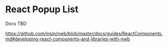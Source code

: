 # React Popup List

Docs TBD

https://github.com/insin/nwb/blob/master/docs/guides/ReactComponents.md#developing-react-components-and-libraries-with-nwb